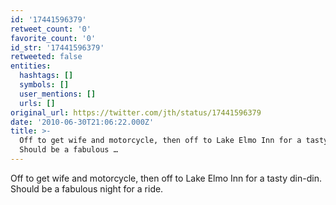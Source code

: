 ```yaml
---
id: '17441596379'
retweet_count: '0'
favorite_count: '0'
id_str: '17441596379'
retweeted: false
entities:
  hashtags: []
  symbols: []
  user_mentions: []
  urls: []
original_url: https://twitter.com/jth/status/17441596379
date: '2010-06-30T21:06:22.000Z'
title: >-
  Off to get wife and motorcycle, then off to Lake Elmo Inn for a tasty din-din.
  Should be a fabulous …
---
```


Off to get wife and motorcycle, then off to Lake Elmo Inn for a tasty din-din. Should be a fabulous night for a ride.
